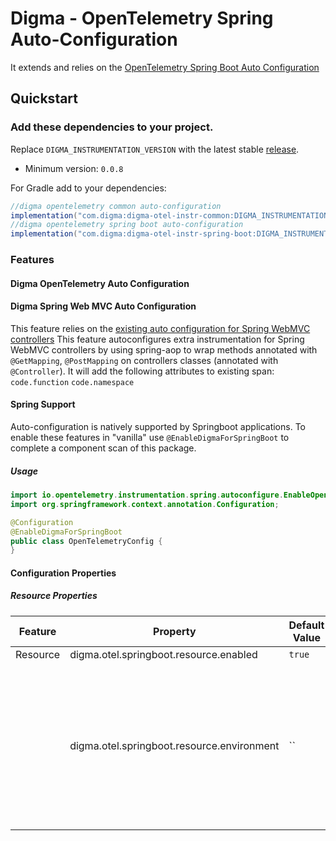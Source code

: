 # Digma - OpenTelemetry Spring Auto-Configuration

It extends and relies on
the [OpenTelemetry Spring Boot Auto Configuration](https://github.com/open-telemetry/opentelemetry-java-instrumentation/tree/main/instrumentation/spring/spring-boot-autoconfigure)

## Quickstart

### Add these dependencies to your project.

Replace `DIGMA_INSTRUMENTATION_VERSION` with the latest stable [release](https://search.maven.org/search?q=g:com.digma).

- Minimum version: `0.0.8`

For Gradle add to your dependencies:

```groovy
//digma opentelemetry common auto-configuration
implementation("com.digma:digma-otel-instr-common:DIGMA_INSTRUMENTATION_VERSION")
//digma opentelemetry spring boot auto-configuration
implementation("com.digma:digma-otel-instr-spring-boot:DIGMA_INSTRUMENTATION_VERSION")
```

### Features

#### Digma OpenTelemetry Auto Configuration

#### Digma Spring Web MVC Auto Configuration

This feature relies on
the [existing auto configuration for Spring WebMVC controllers](https://github.com/open-telemetry/opentelemetry-java-instrumentation/tree/main/instrumentation/spring/spring-boot-autoconfigure#spring-web-mvc-auto-configuration)
This feature autoconfigures extra instrumentation for Spring WebMVC controllers by using spring-aop to wrap methods
annotated with `@GetMapping`, `@PostMapping` on controllers classes (annotated with `@Controller`).
It will add the following attributes to existing span:
`code.function`
`code.namespace`

#### Spring Support

Auto-configuration is natively supported by Springboot applications. To enable these features in "vanilla"
use `@EnableDigmaForSpringBoot` to complete a component scan of this package.

##### Usage

```java
import io.opentelemetry.instrumentation.spring.autoconfigure.EnableOpenTelemetry;
import org.springframework.context.annotation.Configuration;

@Configuration
@EnableDigmaForSpringBoot
public class OpenTelemetryConfig {
}
```

#### Configuration Properties

##### Resource Properties

| Feature  | Property                                   | Default Value | Comments                                                                                                                                                                                                                      |
|----------|--------------------------------------------|---------------|-------------------------------------------------------------------------------------------------------------------------------------------------------------------------------------------------------------------------------|
| Resource | digma.otel.springboot.resource.enabled     | `true`        |                                                                                                                                                                                                                               |
|          | digma.otel.springboot.resource.environment | ``            | digma environment, value for example: PRODCTION, CI, QA. it overrides the value of expected environment variable named DEPLOYMENT_ENV. leave it empty if its the developer environment (by default it will take the hostname) |
